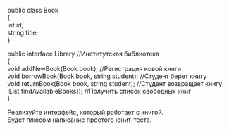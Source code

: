 public class Book <br>
{ <br>
     int id; <br>
     string title; <br>
}

public interface Library      //Институтская библиотека <br>
{ <br>
    void addNewBook(Book book);        //Регистрация новой книги <br>
    void borrowBook(Book book, string student);        //Студент берет книгу <br>
    void returnBook(Book book, string student);        //Студент возвращает книгу <br>
    IList<Book> findAvailableBooks();       //Получить список свободных книг <br>
}
  
Реализуйте интерфейс, который работает с книгой. <br>
Будет плюсом написание простого юнит-теста.
